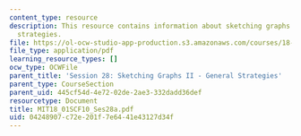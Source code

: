 ```yaml
---
content_type: resource
description: This resource contains information about sketching graphs II - general
  strategies.
file: https://ol-ocw-studio-app-production.s3.amazonaws.com/courses/18-01sc-single-variable-calculus-fall-2010/04248907c72e201f7e6441e43127d34f_MIT18_01SCF10_Ses28a.pdf
file_type: application/pdf
learning_resource_types: []
ocw_type: OCWFile
parent_title: 'Session 28: Sketching Graphs II - General Strategies'
parent_type: CourseSection
parent_uid: 445cf54d-4e72-02de-2ae3-332dadd36def
resourcetype: Document
title: MIT18_01SCF10_Ses28a.pdf
uid: 04248907-c72e-201f-7e64-41e43127d34f
---
```

